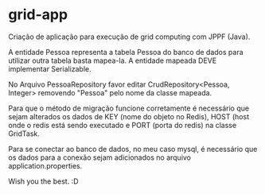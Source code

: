 # grid-app
Criação de aplicação para execução de grid computing com JPPF (Java).

A entidade Pessoa representa a tabela Pessoa do banco de dados para utilizar outra tabela basta mapea-la. A entidade mapeada DEVE implementar Serializable.

No Arquivo PessoaRepository favor editar CrudRepository<Pessoa, Integer> removendo "Pessoa" pelo nome da classe mapeada.

Para que o método de migração funcione corretamente é necessário que sejam alterados os dados de KEY (nome do objeto no Redis), 
HOST (host onde o redis está sendo executado e PORT (porta do redis) na classe GridTask.

Para se conectar ao banco de dados, no meu caso mysql, é necessário que os dados para a conexão sejam adicionados no arquivo application.properties.

Wish you the best. :D
 
